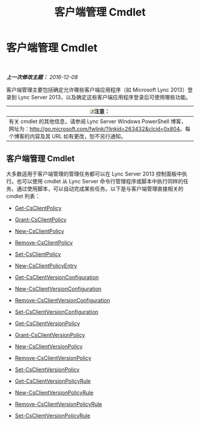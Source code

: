 ﻿---
title: 客户端管理 Cmdlet
TOCTitle: 客户端管理 Cmdlet
ms:assetid: 0384f8ab-453d-49d6-aaa7-52439e27b7e9
ms:mtpsurl: https://technet.microsoft.com/zh-cn/library/Gg398087(v=OCS.15)
ms:contentKeyID: 49311842
ms.date: 12/10/2016
mtps_version: v=OCS.15
ms.translationtype: HT
---

# 客户端管理 Cmdlet

 

_**上一次修改主题：** 2016-12-08_

客户端管理主要包括确定允许哪些客户端应用程序（如 Microsoft Lync 2013）登录到 Lync Server 2013，以及确定这些客户端应用程序登录后可使用哪些功能。

<table>
<thead>
<tr class="header">
<th><img src="images/Dn783119.note(OCS.15).gif" title="note" alt="note" />注意：</th>
</tr>
</thead>
<tbody>
<tr class="odd">
<td>有关 cmdlet 的其他信息，请参阅 Lync Server Windows PowerShell 博客，网址为：<a href="http://go.microsoft.com/fwlink/?linkid=263432%26clcid=0x804" class="uri">http://go.microsoft.com/fwlink/?linkid=263432&amp;clcid=0x804</a>。每个博客的内容及其 URL 如有更改，恕不另行通知。</td>
</tr>
</tbody>
</table>


## 客户端管理 Cmdlet

大多数适用于客户端管理的管理任务都可以在 Lync Server 2013 控制面板中执行。也可以使用 cmdlet 从 Lync Server 命令行管理程序或脚本中执行同样的任务。通过使用脚本，可以自动完成某些任务。以下是与客户端管理直接相关的 cmdlet 列表：

  -   
    [Get-CsClientPolicy](get-csclientpolicy.md)

  -   
    [Grant-CsClientPolicy](grant-csclientpolicy.md)

  -   
    [New-CsClientPolicy](new-csclientpolicy.md)

  -   
    [Remove-CsClientPolicy](remove-csclientpolicy.md)

  -   
    [Set-CsClientPolicy](set-csclientpolicy.md)

  -   
    [New-CsClientPolicyEntry](new-csclientpolicyentry.md)

  -   
    [Get-CsClientVersionConfiguration](get-csclientversionconfiguration.md)

  -   
    [New-CsClientVersionConfiguration](new-csclientversionconfiguration.md)

  -   
    [Remove-CsClientVersionConfiguration](remove-csclientversionconfiguration.md)

  -   
    [Set-CsClientVersionConfiguration](set-csclientversionconfiguration.md)

  -   
    [Get-CsClientVersionPolicy](get-csclientversionpolicy.md)

  -   
    [Grant-CsClientVersionPolicy](grant-csclientversionpolicy.md)

  -   
    [New-CsClientVersionPolicy](new-csclientversionpolicy.md)

  -   
    [Remove-CsClientVersionPolicy](remove-csclientversionpolicy.md)

  -   
    [Set-CsClientVersionPolicy](set-csclientversionpolicy.md)

  -   
    [Get-CsClientVersionPolicyRule](get-csclientversionpolicyrule.md)

  -   
    [New-CsClientVersionPolicyRule](new-csclientversionpolicyrule.md)

  -   
    [Remove-CsClientVersionPolicyRule](remove-csclientversionpolicyrule.md)

  -   
    [Set-CsClientVersionPolicyRule](set-csclientversionpolicyrule.md)

